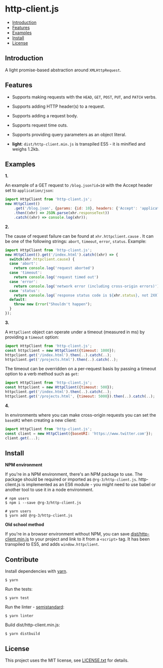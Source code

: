 # http-client.js

* <a href='#introduction'>Introduction</a>
* <a href='#features'>Features</a>
* <a href='#examples'>Examples</a>
* <a href='#install'>Install</a>
* <a href='#license'>License</a>

## <a id='introduction'>Introduction</a>

A light promise-based abstraction around `XMLHttpRequest`.  

## <a id='features'>Features</a>

* Supports making requests with the `HEAD`, `GET`, `POST`, `PUT`,  and `PATCH` verbs.

* Supports adding HTTP header(s) to a request.

* Supports adding a request body.

* Supports request time outs.

* Supports providing query parameters as an object literal.

* **light**: `dist/http-client.min.js` is transpiled ES5 - it is minified and weighs 1.2kb.   

## <a id='examples'>Examples</a>

**1.**

An example of a GET request to `/blog.json?id=10` with the Accept header 
set to `application/json`:

```javascript
import HttpClient from 'http-client.js';
new HttpClient()
    .get('/blog.json', {params: {id: 10}, headers: {'Accept': 'application/json'}})
    .then((xhr) => JSON.parse(xhr.responseText))
    .catch((xhr) => console.log(xhr));
```

**2.**

The cause of request failure can be found at `xhr.httpclient.cause` . It
can be one of the following strings: `abort`, `timeout`, `error`, `status`. Example:

```javascript
import HttpClient from 'http-client.js';
new HttpClient().get('/index.html').catch((xhr) => {
  switch(xhr.httpclient.cause) {
  case 'abort':
    return console.log('request aborted')
  case 'timeout':
    return console.log('request timed out')
  case 'error':
    return console.log('network error (including cross-origin errors)')
  case 'status':
    return console.log(`response status code is ${xhr.status}, not 2XX`)
  default:
    throw new Error("Shouldn't happen");
  }
});
```

**3.**

A `HttpClient` object can operate under a timeout (measured in ms)
by providing a `timeout` option:

```javascript
import HttpClient from 'http-client.js';
const httpclient = new HttpClient({timeout: 1000});
httpclient.get('/index.html').then(..).catch(..);
httpclient.get('/projects.html').then(..).catch(..);
```

The timeout can be overridden on a per-request basis by passing a
timeout option to a verb method such as `get`:

```javascript
import HttpClient from 'http-client.js';
const httpclient = new HttpClient({timeout: 500});
httpclient.get('/index.html').then(..).catch(..);
httpclient.get('/projects.html', {timeout: 5000}).then(..).catch(..);
```

**4.**

In environments where you can make cross-origin requests you can set 
the `baseURI` when creating a new client:

```javascript
import HttpClient from 'http-client.js';
const client = new HttpClient({baseURI: 'https://www.twitter.com'});
client.get(...);
```

## <a id='install'>Install</a>

__NPM environment__

If you're in a NPM environment, there's an NPM package to use. The package should be required 
or imported as `@rg-3/http-client.js`. http-client.js is implemented as an ES6 module - you might 
need to use babel or another tool to use it in a node environment.

    # npm users
    $ npm i --save @rg-3/http-client.js

    # yarn users
    $ yarn add @rg-3/http-client.js

__Old school method__

If you're in a browser environment without NPM, you can save [dist/http-client.min.js](https://github.com/rg-3/http-client.js/blob/master/dist/http-client.min.js) 
to your project and link to it from a `<script>` tag. It has been transpiled to ES5, 
and adds `window.httpclient`.

## Contribute

Install dependencies with [yarn](https://yarnpkg.com).

    $ yarn

Run the tests:

    $ yarn test

Run the linter - [semistandard](https://github.com/standard/semistandard):

    $ yarn linter

Build dist/http-client.min.js:

    $ yarn distbuild

## <a id='license'>License</a>

This project uses the MIT license, see [LICENSE.txt](./LICENSE.txt) for details.
